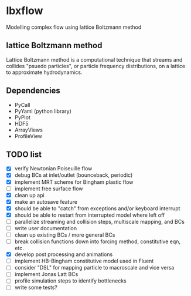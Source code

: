 # lbxflow
Modelling complex flow using lattice Boltzmann method

## lattice Boltzmann method
Lattice Boltzmann method is a computational technique that streams and
collides "psuedo particles", or particle frequency distributions, on a lattice
to approximate hydrodynamics.

## Dependencies
* PyCall
* PyYaml (python library)
* PyPlot
* HDF5
* ArrayViews
* ProfileView

## TODO list
* [x] verify Newtonian Poiseuille flow
* [x] debug BCs at inlet/outlet (bounceback, periodic)
* [x] implement MRT scheme for Bingham plastic flow
* [ ] implement free surface flow
* [x] clean up api
* [x] make an autosave feature
* [x] should be able to "catch" from exceptions and/or keyboard interrupt
* [x] should be able to restart from interrupted model where left off
* [ ] parallelize streaming and collision steps, multiscale mapping, and BCs
* [ ] write user documentation
* [ ] clean up existing BCs / more general BCs
* [ ] break collision functions down into forcing method, constitutive eqn, etc.
* [x] develop post processing and animations
* [ ] implement HB-Bingham constitutive model used in Fluent
* [ ] consider "DSL" for mapping particle to macroscale and vice versa
* [ ] implement Jonas Latt BCs
* [ ] profile simulation steps to identify bottlenecks
* [ ] write some tests?
